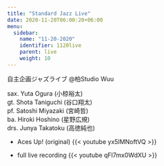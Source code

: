 ```yaml
---
title: "Standard Jazz Live"
date: 2020-11-20T06:00:20+06:00
menu:
  sidebar:
    name: "11-20-2020" 
    identifier: 1120live
    parent: live
    weight: 10
---
```


自主企画ジャズライブ @柏Studio Wuu 

sax. Yuta Ogura (小椋裕太) \
gt. Shota Taniguchi (谷口翔太) \
pf. Satoshi Miyazaki (宮崎哲) \
ba. Hiroki Hoshino (星野広規) \
drs. Junya Takatoku (高徳純也) 

- Aces Up! (original)
 {{< youtube yx5IMNoftVQ >}}

- full live recording 
{{< youtube qFI7mx0WdXU >}}

